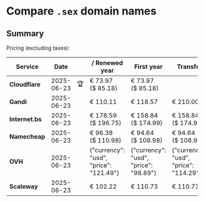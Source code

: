# Compare `.sex` domain names

## Summary

Pricing (excluding taxes):

| Service | Date |  | / Renewed year | First year | Transfer | Restoration |
|--|--|--|--|--|--|--|
| **Cloudflare** | 2025-06-23 | 🏆 | € 73.97<br>($ 85.18) | € 73.97<br>($ 85.18) |  |  |
| **Gandi** | 2025-06-23 |  | € 110.11 | € 118.57 | € 210.00 | € 153.91 |
| **Internet.bs** | 2025-06-23 |  | € 178.59<br>($ 196.75) | € 158.84<br>($ 174.99) | € 158.84<br>($ 174.99) | € 293.89<br>($ 323.75) |
| **Namecheap** | 2025-06-23 |  | € 96.38<br>($ 110.98) | € 94.64<br>($ 108.98) | € 94.64<br>($ 108.98) |  |
| **OVH** | 2025-06-23 |  | {"currency": "usd", "price": "121.49"} | {"currency": "usd", "price": "98.89"} | {"currency": "usd", "price": "114.29"} |  |
| **Scaleway** | 2025-06-23 |  | € 102.22 | € 110.73 | € 110.73 | € 99.15 |
